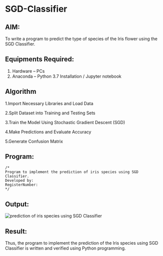 # SGD-Classifier
## AIM:
To write a program to predict the type of species of the Iris flower using the SGD Classifier.

## Equipments Required:
1. Hardware – PCs
2. Anaconda – Python 3.7 Installation / Jupyter notebook

## Algorithm
1.Import Necessary Libraries and Load Data

2.Split Dataset into Training and Testing Sets

3.Train the Model Using Stochastic Gradient Descent (SGD)

4.Make Predictions and Evaluate Accuracy

5.Generate Confusion Matrix

## Program:
```
/*
Program to implement the prediction of iris species using SGD Classifier.
Developed by: 
RegisterNumber:  
*/
```

## Output:
![prediction of iris species using SGD Classifier](sam.png)


## Result:
Thus, the program to implement the prediction of the Iris species using SGD Classifier is written and verified using Python programming.
